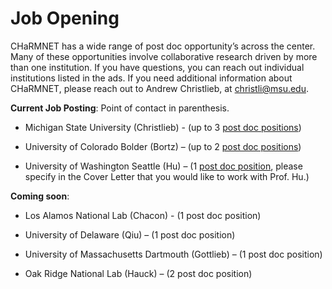 # Job Opening 

CHaRMNET has a wide range of post doc opportunity’s across the center.  Many of these opportunities involve collaborative research driven by more than one institution.  If you have questions, you can reach out individual institutions listed in the ads.  If you need additional information about CHaRMNET, please reach out to Andrew Christlieb, at christli@msu.edu.

**Current Job Posting**:  Point of contact in parenthesis.

- Michigan State University (Christlieb) -  (up to 3 [post doc positions](https://careers.msu.edu/en-us/job/512952/research-associatefixed-term))

- University of Colorado Bolder (Bortz)  – (up to 2 [post doc positions](https://jobs.colorado.edu/jobs/JobDetail/PostDoctoral-Research-Associate/44188))

- University of Washington Seattle (Hu) – (1 [post doc position](https://www.mathjobs.org/jobs/list/20601), please specify in the Cover Letter that you would like to work with Prof. Hu.)


**Coming soon**:

- Los Alamos National Lab (Chacon)  - (1 post doc position)

- University of Delaware (Qiu) – (1 post doc position)

- University of Massachusetts Dartmouth (Gottlieb) – (1 post doc position)

- Oak Ridge National Lab (Hauck) – (2 post doc position)





<script type="text/x-mathjax-config">MathJax.Hub.Config({TeX: {equationNumbers: {autoNumber: "all"}}, tex2jax: {inlineMath: [['$','$']]}});</script>
<script type="text/javascript" src="https://cdnjs.cloudflare.com/ajax/libs/mathjax/2.7.2/MathJax.js?config=TeX-AMS_HTML"></script>

